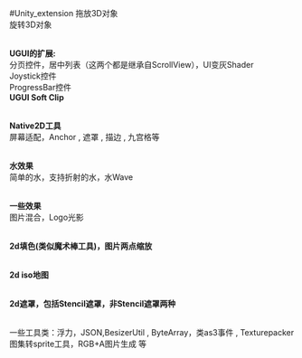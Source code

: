 #Unity_extension
拖放3D对象</br>
旋转3D对象</br></br>

<b>UGUI的扩展:</b></br>
分页控件，居中列表（这两个都是继承自ScrollView），UI变灰Shader</br>
Joystick控件</br>
ProgressBar控件</br>
<b>UGUI Soft Clip</b></br></br>

<b>Native2D工具</b></br>
屏幕适配，Anchor , 遮罩 , 描边 , 九宫格等</br></br>

<b>水效果</b></br>
简单的水，支持折射的水，水Wave</br></br>

<b>一些效果</b></br>
图片混合，Logo光影</br></br>

<b>2d填色(类似魔术棒工具)，图片两点缩放</b></br></br>

<b>2d iso地图</b></br></br>

<b>2d遮罩，包括Stencil遮罩，非Stencil遮罩两种</b></br></br>

一些工具类：浮力，JSON,BesizerUtil , ByteArray，类as3事件 , Texturepacker图集转sprite工具，RGB+A图片生成 等</br>